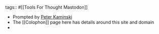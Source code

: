 tags:: #[[Tools For Thought Mastodon]]

- Prompted by [Peter Kaminski](logseq://graph/ToolsForThoughtLogSeq?block-id=63791137-bd1c-4e59-afc6-a9294f20bd50)
- The [[Colophon]] page here has details around this site and domain
-